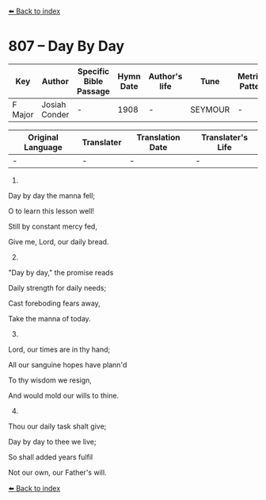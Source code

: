 [⬅️ Back to index](../README.md)

# 807 – Day By Day

Key | Author   | Specific Bible Passage     |Hymn Date |Author's life |Tune |Metrical Pattern   |Composer/Source
-- | --------- | ---------------------------|----------|--------------|-----|-------------------|-------------  
F Major |Josiah Conder |- |1908 |- |SEYMOUR |- |C. M. Von Weber

Original Language | Translater | Translation Date   | Translater's Life  
----------------- | --------- | --------------------|-------------     
\- |- |- |-




1.

Day by day the manna fell;

O to learn this lesson well!

Still by constant mercy fed,

Give me, Lord, our daily bread.



2.

"Day by day," the promise reads

Daily strength for daily needs;

Cast foreboding fears away,

Take the manna of today.



3.

Lord, our times are in thy hand;

All our sanguine hopes have plann'd

To thy wisdom we resign,

And would mold our wills to thine.



4.

Thou our daily task shalt give;

Day by day to thee we live;

So shall added years fulfil

Not our own, our Father's will.



[⬅️ Back to index](../README.md)
